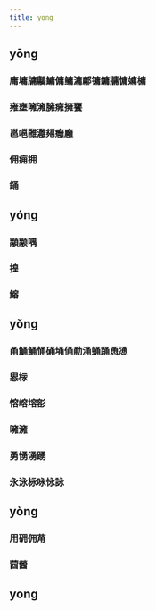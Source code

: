 ```yaml
---
title: yong
---
```


## yōng
### 庸墉牗鷛鱅傭鳙滽鄘镛鏞牅慵嫞槦
### 雍壅噰澭臃癕擁饔
### 邕嗈雝灉郺癰廱
### 佣痈拥
### 銿
## yóng
### 顒颙喁
### 揘
### 鰫
## yǒng
### 甬鯒鲬悀硧埇俑勈涌蛹踊恿慂
### 惥柡
### 愹嵱塎彮
### 噰澭
### 勇愑湧踴
### 永泳栐咏怺詠
## yòng
### 用砽佣苚
### 蒏醟
## yong
